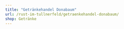 ```yaml
---
title: "Getränkehandel Donabaum"
url: /rust-im-tullnerfeld/getraenkehandel-donabaum/
shop: Getränke
---
```

